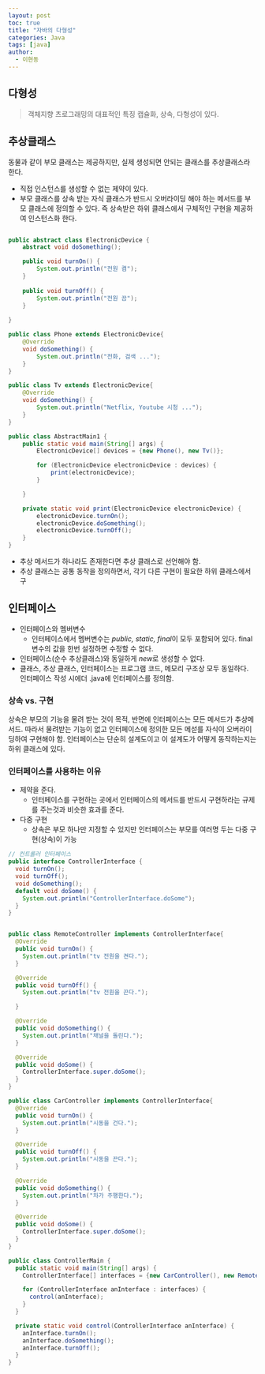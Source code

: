 ```yaml
---
layout: post
toc: true
title: "자바의 다형성"
categories: Java
tags: [java]
author:
  - 이현동
---
```


## 다형성
> 객체지향 츠로그래밍의 대표적인 특징 캡슐화, 상속, 다형성이 있다.

## 추상클래스
동물과 같이 부모 클래스는 제공하지만, 실제 생성되면 안되는 클래스를 추상클래스라 한다.
- 직접 인스턴스를 생성할 수 없는 제약이 있다.
- 부모 클래스를 상속 받는 자식 클래스가 반드시 오버라이딩 해야 하는 메서드를 부모 클래스에 정의할 수 있다. 즉 상속받은 하위 클래스에서 구체적인 구현을 제공하여 인스턴스화 한다.

````java 

public abstract class ElectronicDevice {
    abstract void doSomething();

    public void turnOn() {
        System.out.println("전원 켬");
    }
    
    public void turnOff() {
        System.out.println("전원 끔");
    }
    
}

public class Phone extends ElectronicDevice{
    @Override
    void doSomething() {
        System.out.println("전화, 검색 ...");
    }
}

public class Tv extends ElectronicDevice{
    @Override
    void doSomething() {
        System.out.println("Netflix, Youtube 시청 ...");
    }
}

public class AbstractMain1 {
    public static void main(String[] args) {
        ElectronicDevice[] devices = {new Phone(), new Tv()};

        for (ElectronicDevice electronicDevice : devices) {
            print(electronicDevice);
        }

    }

    private static void print(ElectronicDevice electronicDevice) {
        electronicDevice.turnOn();
        electronicDevice.doSomething();
        electronicDevice.turnOff();
    }
}

````

- 추상 메서드가 하나라도 존재한다면 추상 클래스로 선언해야 함.
- 추상 클래스는 공통 동작을 정의하면서, 각기 다른 구현이 필요한 하위 클래스에서 구

## 인터페이스
- 인터페이스와 멤버변수
    - 인터페이스에서 멤버변수는 *public, static, final*이 모두 포함되어 있다. final 변수의 값을 한번 설정하면 수정할 수 없다.
- 인터페이스(순수 추상클래스)와 동일하게 *new*로 생성할 수 없다.
- 클래스, 추상 클래스, 인터페이스는 프로그램 코드, 메모리 구조상 모두 동일하다. 인터페이스 작성 시에더 .java에 인터페이스를 정의함.


### 상속 vs. 구현
상속은 부모의 기능을 물려 받는 것이 목적, 반면에 인터페이스는 모든 메서드가 추상메서드. 따라서 물려받는 기능이 없고 인터페이스에 정의한 모든 메섣를 자식이 오버라이딩하여 구현해야 함.
인터페이스는 단순히 설계도이고 이 설계도가 어떻게 동작하는지는 하위 클래스에 있다.

### 인터페이스를 사용하는 이유

- 제약을 준다.
    - 인터페이스를 구현하는 곳에서 인터페이스의 메서드를 반드시 구현하라는 규제를 주는것과 비슷한 효과를 준다.
- 다중 구현
    - 상속은 부모 하나만 지정할 수 있지만 인터페이스는 부모를 여러명 두는 다중 구현(상속)이 가능


```java
// 컨트롤러 인터페이스
public interface ControllerInterface {
  void turnOn();
  void turnOff();
  void doSomething();
  default void doSome() {
    System.out.println("ControllerInterface.doSome");
  }
}


public class RemoteController implements ControllerInterface{
  @Override
  public void turnOn() {
    System.out.println("tv 전원을 켠다.");
  }

  @Override
  public void turnOff() {
    System.out.println("tv 전원을 끈다.");

  }

  @Override
  public void doSomething() {
    System.out.println("채널을 돌린다.");
  }

  @Override
  public void doSome() {
    ControllerInterface.super.doSome();
  }
}

public class CarController implements ControllerInterface{
  @Override
  public void turnOn() {
    System.out.println("시동을 건다.");
  }

  @Override
  public void turnOff() {
    System.out.println("시동을 끈다.");
  }

  @Override
  public void doSomething() {
    System.out.println("차가 주행한다.");
  }

  @Override
  public void doSome() {
    ControllerInterface.super.doSome();
  }
}

public class ControllerMain {
  public static void main(String[] args) {
    ControllerInterface[] interfaces = {new CarController(), new RemoteController()};

    for (ControllerInterface anInterface : interfaces) {
      control(anInterface);
    }
  }

  private static void control(ControllerInterface anInterface) {
    anInterface.turnOn();
    anInterface.doSomething();
    anInterface.turnOff();
  }
}



```